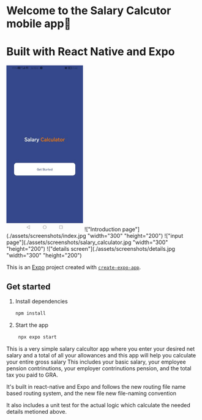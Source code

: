 # Welcome to the Salary Calcutor mobile app👋

# Built with React Native and Expo


<img src="./assets/screenshots/index.jpg" alt="Large Image" width="200">
!["Introduction page"](./assets/screenshots/index.jpg "width="300" "height="200") !["input page"](./assets/screenshots/salary_calculator.jpg "width="300" "height="200") !["details screen"](./assets/screenshots/details.jpg "width="300" "height="200")

This is an [Expo](https://expo.dev) project created with [`create-expo-app`](https://www.npmjs.com/package/create-expo-app).

## Get started

1. Install dependencies

   ```bash
   npm install
   ```

2. Start the app

   ```bash
    npx expo start
   ```

This is a very simple salary calcultor app where you enter your desired net salary and a total of all your allowances and this app will help you calculate your entire gross salary
This includes your basic salary, your employee pension contrinutions, your employer contrinutions pension, and the total tax you paid to GRA.

It's built in react-native and Expo and follows the new routing file name based routing system,
and the new file new file-naming convention

It also includes a unit test for the actual logic which calculate the needed details metioned above.
